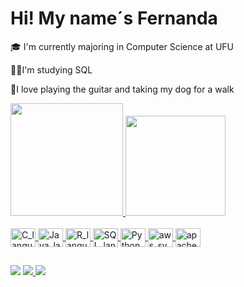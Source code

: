 # Hi! My name´s Fernanda

🎓 I'm currently majoring in Computer Science at UFU

👩‍💻I'm studying SQL

💟I love playing the guitar and taking my dog for a walk

<div>
  <a href="https://github.com/nandaferreira">
  <img height="180em" src="https://github-readme-stats.vercel.app/api?username=nandaferreira&show_icons=true&theme=dracula&include_all_commits=true&count_private=true" />
  <img height="160em"  src="https://github-readme-stats.vercel.app/api/top-langs?username=nandaferreira&layout=compact&langs_count=8&card_width=320&theme=dracula" />
  </div>
<div style="display: inline_block"><br>
  <img align="center" alt="C_language_symbol" height="30" width="40" src="https://cdn.jsdelivr.net/gh/devicons/devicon@latest/icons/c/c-original.svg">
  <img align="center" alt="Java_language_symbol" height="30" width="40" src="https://cdn.jsdelivr.net/gh/devicons/devicon@latest/icons/java/java-original.svg">
  <img align="center" alt="R_language_symbol" height="30" width="40" src="https://cdn.jsdelivr.net/gh/devicons/devicon@latest/icons/r/r-original.svg">
  <img align="center" alt="SQL_language_symbol" height="30" width="40" src="https://cdn.jsdelivr.net/gh/devicons/devicon@latest/icons/azuresqldatabase/azuresqldatabase-original.svg">
  <img align="center" alt="Python_language_symbol" height="30" width="40" src="https://cdn.jsdelivr.net/gh/devicons/devicon@latest/icons/python/python-original.svg">
  <img align="center" alt="aws_symbol" height="30" width="40" src="https://cdn.jsdelivr.net/gh/devicons/devicon@latest/icons/amazonwebservices/amazonwebservices-original-wordmark.svg">
  <img align="center" alt="apache_spark_symbol" height="30" width="40" src="https://cdn.jsdelivr.net/gh/devicons/devicon@latest/icons/apachespark/apachespark-original-wordmark.svg">
</div> 

##

<div>
  <a href="https://www.instagram.com/nandaamf_/" target="_blank"><img src="https://img.shields.io/badge/Instagram-E4405F?style=for-the-badge&logo=instagram&logoColor=white" target="_blank"></a>
  <a href= "mailto:fernandaffm8@gmail.com"><img src="https://img.shields.io/badge/Gmail-D14836?style=for-the-badge&logo=gmail&logoColor=white" target="_blank">
  <a href= "https://www.linkedin.com/in/fernanda-ferreira-3b8848361/" target="_blank"><img src="https://img.shields.io/badge/LinkedIn-0077B5?style=for-the-badge&logo=linkedin&logoColor=white" target="_blank"></a>
</div>
